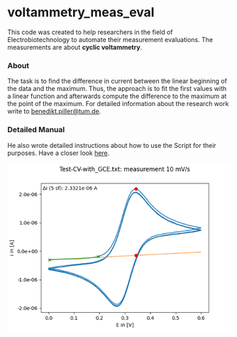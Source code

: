 # voltammetry_meas_eval

This code was created to help researchers in the field of Electrobiotechnology  to automate their measurement evaluations. The measurements are about **cyclic voltammetry**. 

### About
The task is to find the difference in current between the linear beginning of the data and the maximum. Thus, the approach is to fit the first values with a linear function and afterwards compute the difference to the maximum at the point of the maximum.
For detailed information about the research work write to benedikt.piller@tum.de. 

### Detailed Manual
He also wrote detailed instructions about how to use the Script for their purposes. Have a closer look [here](MANUAL.pdf).

![example evaluation plot](https://github.com/bielseb/voltammetry_meas_eval/blob/main/Test-CV-with_GCE_meas10.png?raw=true)
